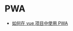 # PWA

- [如何在 vue 项目中使用 PWA](https://juejin.im/post/5e0738f751882512657bc1f8?utm_source=gold_browser_extension)
